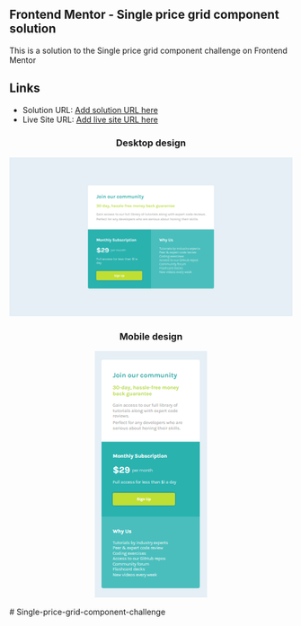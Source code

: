 <h2>Frontend Mentor - Single price grid component solution</h2>

<p>This is a solution to the Single price grid component challenge on Frontend Mentor</p>

<h2>Links</h2>

- Solution URL: [Add solution URL here](https://github.com/johnstone14/Single-price-grid-component-challenge)
- Live Site URL: [Add live site URL here](https://johnstone14.github.io/Single-price-grid-component-challenge/)

<h3 align="center">Desktop design</h3>
<img src="./meu-design/desktop.PNG" alt="desktop-design">

<h3 align="center">Mobile design</h3>

<p align="center">
    <img src="./meu-design/mobile.PNG" alt="mobile-design">
</p>

#   S i n g l e - p r i c e - g r i d - c o m p o n e n t - c h a l l e n g e 
 
 
